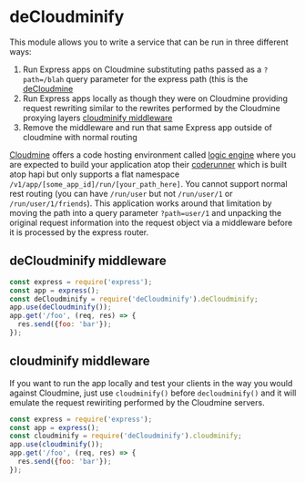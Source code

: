 # deCloudminify

This module allows you to write a service that can be run in three different ways:

1. Run Express apps on Cloudmine substituting paths passed as a `?path=/blah` query parameter for the express path (this is the [deCloudmine](#deCloudminify-middleware)
2. Run Express apps locally as though they were on Cloudmine providing request rewriting similar to the rewrites performed by the Cloudmine proxying layers [cloudminify middleware](#cloudminify-middleware)
3. Remove the middleware and run that same Express app outside of cloudmine with normal routing

[Cloudmine](https://cloudmineinc.com/) offers a code hosting environment
called [logic engine](https://cloudmine.io/docs/#/server_code#node-js-snippets-on-logic-engine)
where you are expected to build your application atop their
[coderunner](https://github.com/cloudmine/node-coderunner) which is built atop hapi
but only supports a flat namespace `/v1/app/[some_app_id]/run/[your_path_here]`. You cannot support
normal rest routing (you can have `/run/user` but not `/run/user/1` or `/run/user/1/friends`). This application
works around that limitation by moving the path into a query parameter `?path=user/1` and unpacking the original
request information into the request object via a middleware before it is processed by the express router.

## deCloudminify middleware

``` javascript
const express = require('express');
const app = express();
const deCloudminify = require('deCloudminify').deCloudminify;
app.use(deCloudminify());
app.get('/foo', (req, res) => {
  res.send({foo: 'bar'});
});
```

## cloudminify middleware

If you want to run the app locally and test your clients in the way you would against 
Cloudmine, just use `cloudminify()` before `decloudminify()` and it will emulate the
request rewiriting performed by the Cloudmine servers. 

``` javascript
const express = require('express');
const app = express();
const cloudminify = require('deCloudminify').cloudminify;
app.use(cloudminify());
app.get('/foo', (req, res) => {
  res.send({foo: 'bar'});
});
```

